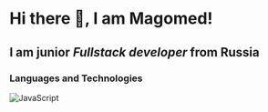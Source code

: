 # Hi there 👋, I am Magomed!
## I am junior *Fullstack developer* from Russia

### Languages and Technologies
![JavaScript](https://user-images.githubusercontent.com/51715705/110666078-0adc5e80-81da-11eb-9ff0-479a5e972a44.png)

<!--
**magomed066/magomed066** is a ✨ _special_ ✨ repository because its `README.md` (this file) appears on your GitHub profile.

Here are some ideas to get you started:

- 🔭 I’m currently working on ...
- 🌱 I’m currently learning ...
- 👯 I’m looking to collaborate on ...
- 🤔 I’m looking for help with ...
- 💬 Ask me about ...
- 📫 How to reach me: ...
- 😄 Pronouns: ...
- ⚡ Fun fact: ...
-->
